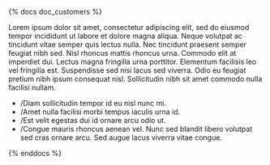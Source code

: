 {% docs doc_customers %}

Lorem ipsum dolor sit amet, consectetur adipiscing elit, sed do eiusmod tempor incididunt ut labore et dolore magna aliqua. Neque volutpat ac tincidunt vitae semper quis lectus nulla. Nec tincidunt praesent semper feugiat nibh sed. Nisl rhoncus mattis rhoncus urna. Commodo elit at imperdiet dui. Lectus magna fringilla urna porttitor. Elementum facilisis leo vel fringilla est. Suspendisse sed nisi lacus sed viverra. Odio eu feugiat pretium nibh ipsum consequat nisl. Sollicitudin nibh sit amet commodo nulla facilisi nullam. 
- /Diam sollicitudin tempor id eu nisl nunc mi. 
- /Amet nulla facilisi morbi tempus iaculis urna id. 
- /Est velit egestas dui id ornare arcu odio ut. 
- /Congue mauris rhoncus aenean vel. Nunc sed blandit libero volutpat sed cras ornare arcu. Sed augue lacus viverra vitae congue.

{% enddocs %}
